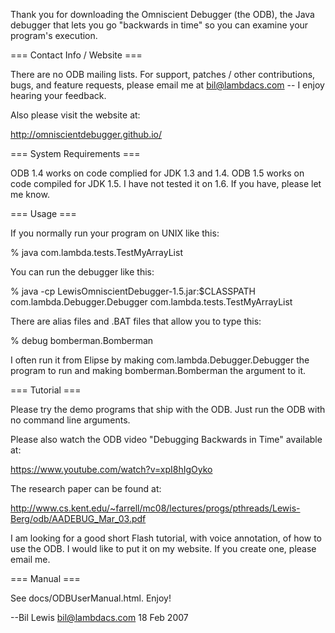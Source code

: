Thank you for downloading the Omniscient Debugger (the ODB), the Java debugger that lets you go
"backwards in time" so you can examine your program's execution.

=== Contact Info / Website ===

There are no ODB mailing lists. For support, patches / other
contributions, bugs, and feature requests, please email me at
bil@lambdacs.com -- I enjoy hearing your feedback.

Also please visit the website at: 

http://omniscientdebugger.github.io/

=== System Requirements ===

ODB 1.4 works on code complied for JDK 1.3 and 1.4. ODB 1.5 works on code compiled for JDK 1.5. 
I have not tested it on 1.6. If you have, please let me know.

=== Usage ===

If you normally run your program on UNIX like this:

% java com.lambda.tests.TestMyArrayList

You can run the debugger like this:

% java -cp LewisOmniscientDebugger-1.5.jar:$CLASSPATH com.lambda.Debugger.Debugger com.lambda.tests.TestMyArrayList

There are alias files and .BAT files that allow you to type this:

% debug bomberman.Bomberman

I often run it from Elipse by making com.lambda.Debugger.Debugger the program to run
and making bomberman.Bomberman the argument to it.

=== Tutorial ===

Please try the demo programs that ship with the ODB. Just run the ODB with no
command line arguments.

Please also watch the ODB video "Debugging Backwards in Time"
available at:

https://www.youtube.com/watch?v=xpI8hIgOyko

The research paper can be found at: 

http://www.cs.kent.edu/~farrell/mc08/lectures/progs/pthreads/Lewis-Berg/odb/AADEBUG_Mar_03.pdf

I am looking for a good short Flash tutorial, with voice annotation,
of how to use the ODB. I would like to put it on my website. If you create
one, please email me.

=== Manual ===

See docs/ODBUserManual.html. Enjoy!



   --Bil Lewis <bil@lambdacs.com>
   18 Feb 2007

